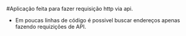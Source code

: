#Aplicação feita para fazer requisição http via api.
  - Em poucas linhas de código é possivel buscar endereços apenas fazendo requizições de API.
